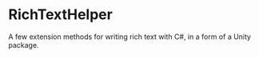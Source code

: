 # RichTextHelper
A few extension methods for writing rich text with C#, in a form of a Unity package.
